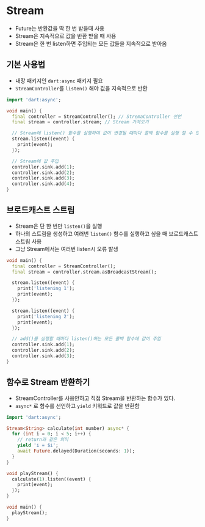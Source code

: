 # Stream

- Future는 반환값을 딱 한 번 받을때 사용
- Stream은 지속적으로 값을 반환 받을 때 사용
- Stream은 한 번 listen하면 주입되는 모든 값들을 지속적으로 받아옴

## 기본 사용법

- 내장 패키지인 `dart:async` 패키지 필요
- `StreamController`를 `listen()` 해야 값을 지속적으로 반환

```dart
import 'dart:async';

void main() {
  final controller = StreamController(); // StremaController 선언
  final stream = controller.stream; // Stream 가져오기

  // Stream에 listen() 함수를 실행하여 값이 변경될 때마다 콜백 함수를 실행 할 수 있다.
  stream.listen((event) {
    print(event);
  });

  // Stream에 값 주입
  controller.sink.add(1);
  controller.sink.add(2);
  controller.sink.add(3);
  controller.sink.add(4);
}

```

## 브로드캐스트 스트림

- Stream은 단 한 번만 `listen()`을 실행
- 하나의 스트림을 생성하고 여러번 `listen()` 함수를 실행하고 싶을 때 브로드캐스트 스트림 사용
- 그냥 Stream에서는 여러번 listen시 오류 발생

```dart
void main() {
  final controller = StreamController();
  final stream = controller.stream.asBroadcastStream();

  stream.listen((event) {
    print('listening 1');
    print(event);
  });

  stream.listen((event) {
    print('listening 2');
    print(event);
  });

  // add()를 실행할 때마다 listen()하는 모든 콜백 함수에 값이 주입
  controller.sink.add(1);
  controller.sink.add(2);
  controller.sink.add(3);
}
```

## 함수로 Stream 반환하기

- StreamController를 사용안하고 직접 Stream을 반환하는 함수가 있다.
- `async*` 로 함수를 선언하고 `yield` 키워드로 값을 반환함

```dart
import 'dart:async';

Stream<String> calculate(int number) async* {
  for (int i = 0; i < 5; i++) {
    // return과 같은 의미
    yield 'i = $i';
    await Future.delayed(Duration(seconds: 1));
  }
}

void playStream() {
  calculate(1).listen((event) {
    print(event);
  });
}

void main() {
  playStream();
}
```